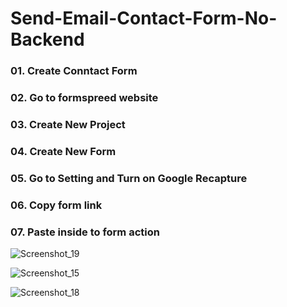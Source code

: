 # Send-Email-Contact-Form-No-Backend


### 01. Create Conntact Form

### 02. Go to formspreed website

### 03. Create New Project

### 04. Create New Form

### 05. Go to Setting and Turn on Google Recapture

### 06. Copy form link

### 07. Paste inside to form action

![Screenshot_19](https://user-images.githubusercontent.com/79472177/190522488-d40770b1-e13e-4479-b0fa-4524e7cf6946.png)


![Screenshot_15](https://user-images.githubusercontent.com/79472177/190522043-d2377001-b285-4e35-83c9-72ff45d0b981.png)


![Screenshot_18](https://user-images.githubusercontent.com/79472177/190522523-7fba4f56-ddb1-4502-8225-6045dc3fcff2.png)
